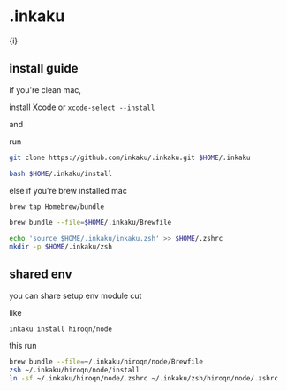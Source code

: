 # .inkaku
{i}

## install guide

if you're clean mac,

install Xcode or `xcode-select --install`

and

run

```sh
git clone https://github.com/inkaku/.inkaku.git $HOME/.inkaku

bash $HOME/.inkaku/install
```

else if you're brew installed mac

```sh
brew tap Homebrew/bundle

brew bundle --file=$HOME/.inkaku/Brewfile

echo 'source $HOME/.inkaku/inkaku.zsh' >> $HOME/.zshrc
mkdir -p $HOME/.inkaku/zsh
```

## shared env

you can share setup env module cut

like

`inkaku install hiroqn/node`

this run

```sh
brew bundle --file=~/.inkaku/hiroqn/node/Brewfile
zsh ~/.inkaku/hiroqn/node/install
ln -sf ~/.inkaku/hiroqn/node/.zshrc ~/.inkaku/zsh/hiroqn/node/.zshrc
```
